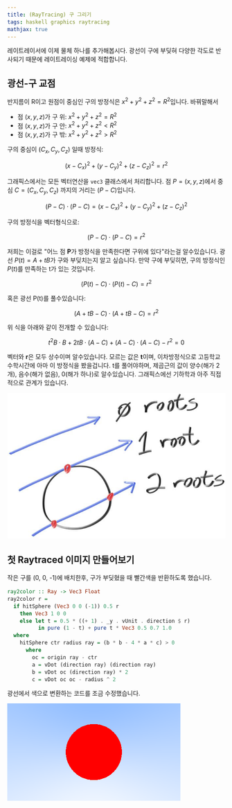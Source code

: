 ```yaml
--- 
title: (RayTracing) 구 그리기
tags: haskell graphics raytracing
mathjax: true
---
```


레이트레이서에 이제 물체 하나를 추가해봅시다. 광선이 구에 부딪혀 다양한 각도로 반사되기 때문에 레이트레이싱 예제에 적합합니다.

## 광선-구 교점

반지름이 R이고 원점이 중심인 구의 방정식은 $x^2 + y^2 + z^2 = R^2$입니다. 바꿔말해서 

- 점 $(x, y, z)$가 구 위: $x^2 + y^2 + z^2 = R^2$
- 점 $(x, y, z)$가 구 안: $x^2 + y^2 + z^2 < R^2$
- 점 $(x, y, z)$가 구 밖: $x^2 + y^2 + z^2 > R^2$

구의 중심이 $(C_x, C_y, C_z)$ 일때 방정식:

$$(x - C_x)^2 + (y - C_y)^2 + (z - C_z)^2 = r^2$$

그래픽스에서는 모든 벡터연산을 `vec3` 클래스에서 처리합니다. 점 $P = (x, y, z)$에서 중심 $C = (C_x, C_y, C_z)$ 까지의 거리는 $(P - C)$입니다. 

$$(P-C) \cdot (P-C) = (x - C_x)^2 + (y - C_y)^2 + (z - C_z)^2$$

구의 방정식을 벡터형식으로: 

$$(P-C) \cdot (P-C) = r^2$$

저희는 이걸로 "어느 점 **P**가 방정식을 만족한다면 구위에 있다"라는걸 알수있습니다. 광선 $P(t) = A + tB$가 구와 부딪치는지 알고 싶습니다. 만약 구에 부딪히면, 구의 방정식인 $P(t)$를 만족하는 t가 있는 것입니다.

$$(P(t) - C) \cdot (P(t) - C) = r^2$$

혹은 광선 P(t)를 풀수있습니다:

$$(A + tB - C) \cdot (A + tB - C) = r^2$$

위 식을 아래와 같이 전개할 수 있습니다: 

$$t^2B \cdot B + 2tB \cdot (A - C) + (A - C) \cdot (A - C) -r^2 = 0$$

벡터와 **r**은 모두 상수이며 알수있습니다. 모르는 값은 **t**이며, 이차방정식으로 고등학교 수학시간에 아마 이 방정식을 봤을겁니다. t를 풀어야하며, 제곱근의 값이 양수(해가 2개), 음수(해가 없음), 0(해가 하나)로 알수있습니다. 그래픽스에선 기하학과 아주 직접적으로 관계가 있습니다. 

![0](/assets/images/2021-06-20/c4/Untitled0.png)

## 첫 Raytraced 이미지 만들어보기

작은 구를 (0, 0, -1)에 배치한후, 구가 부딪혔을 때 빨간색을 반환하도록 했습니다.

```haskell
ray2color :: Ray -> Vec3 Float
ray2color r =
  if hitSphere (Vec3 0 0 (-1)) 0.5 r
    then Vec3 1 0 0
    else let t = 0.5 * ((+ 1) . _y . vUnit . direction $ r)
          in pure (1 - t) + pure t * Vec3 0.5 0.7 1.0
  where
    hitSphere ctr radius ray = (b * b - 4 * a * c) > 0
      where
        oc = origin ray - ctr
        a = vDot (direction ray) (direction ray)
        b = vDot oc (direction ray) * 2
        c = vDot oc oc - radius ^ 2
```

광선에서 색으로 변환하는 코드를 조금 수정했습니다.

![1](/assets/images/2021-06-20/c4/Untitled1.png)